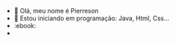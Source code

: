 - 👋 Olá, meu nome é Pierreson
- 🌱 Estou iniciando em programação: Java, Html, Css...
- :ebook:
-

<!---
Kosl12/Kosl12 is a ✨ special ✨ repository because its `README.md` (this file) appears on your GitHub profile.
You can click the Preview link to take a look at your changes.
--->
